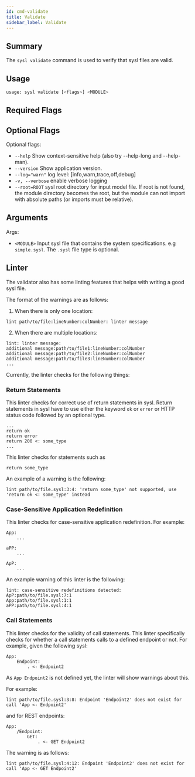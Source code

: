 ```yaml
---
id: cmd-validate
title: Validate
sidebar_label: Validate
---
```


## Summary

The `sysl validate` command is used to verify that sysl files are valid.

## Usage

```bash
usage: sysl validate [<flags>] <MODULE>
```

## Required Flags

## Optional Flags

Optional flags:

- `--help` Show context-sensitive help (also try --help-long and --help-man).
- `--version` Show application version.
- `--log="warn"` log level: [info,warn,trace,off,debug]
- `-v, --verbose` enable verbose logging
- `--root=ROOT` sysl root directory for input model file. If root is not found, the module directory becomes the
  root, but the module can not import with absolute paths (or imports must be relative).

## Arguments

Args:

- `<MODULE>` Input sysl file that contains the system specifications. e.g `simple.sysl`. The `.sysl` file type is optional.

## Linter

The validator also has some linting features that helps with writing
a good sysl file.

The format of the warnings are as follows:

1. When there is only one location:

```
lint path/to/file:lineNumber:colNumber: linter message
```

2. When there are multiple locations:

```
lint: linter message:
additional message:path/to/file1:lineNumber:colNumber
additional message:path/to/file2:lineNumber:colNumber
additional message:path/to/file3:lineNumber:colNumber
...
```

Currently, the linter checks for the following things:

### Return Statements

This linter checks for correct use of return statements in sysl.
Return statements in sysl have to use either the keyword `ok` or
`error` or HTTP status code followed by an optional type.

```sysl
...
return ok
return error
return 200 <: some_type
...
```

This linter checks for statements such as

```sysl
return some_type
```

An example of a warning is the following:

```log
lint path/to/file.sysl:3:4: 'return some_type' not supported, use
'return ok <: some_type' instead
```

### Case-Sensitive Application Redefinition

This linter checks for case-sensitive application redefinition.
For example:

```sysl
App:
    ...

aPP:
    ...

ApP:
    ...
```

An example warning of this linter is the following:

```log
lint: case-sensitive redefinitions detected:
ApP:path/to/file.sysl:7:1
App:path/to/file.sysl:1:1
aPP:path/to/file.sysl:4:1
```

### Call Statements

This linter checks for the validity of call statements. This linter specifically
checks for whether a call statements calls to a defined endpoint or not. For
example, given the following sysl:

```sysl
App:
    Endpoint:
        . <- Endpoint2
```

As `App Endpoint2` is not defined yet, the linter will show warnings about this.

For example:

```log
lint path/to/file.sysl:3:8: Endpoint 'Endpoint2' does not exist for call 'App <- Endpoint2'
```

and for REST endpoints:

```sysl
App:
    /Endpoint:
        GET:
            . <- GET Endpoint2
```

The warning is as follows:

```log
lint path/to/file.sysl:4:12: Endpoint 'Endpoint2' does not exist for call 'App <- GET Endpoint2'
```
